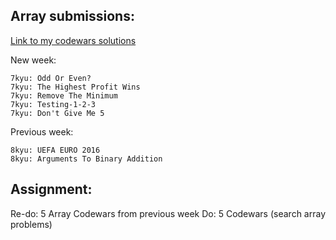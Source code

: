 ## Array submissions:
[Link to my codewars solutions](https://github.com/boobeh123/Codewars)

New week:
```
7kyu: Odd Or Even?
7kyu: The Highest Profit Wins
7kyu: Remove The Minimum
7kyu: Testing-1-2-3
7kyu: Don't Give Me 5
```
Previous week:
```
8kyu: UEFA EURO 2016
8kyu: Arguments To Binary Addition
```

## Assignment:
Re-do: 5 Array Codewars from previous week
Do: 5 Codewars 
(search array problems)
